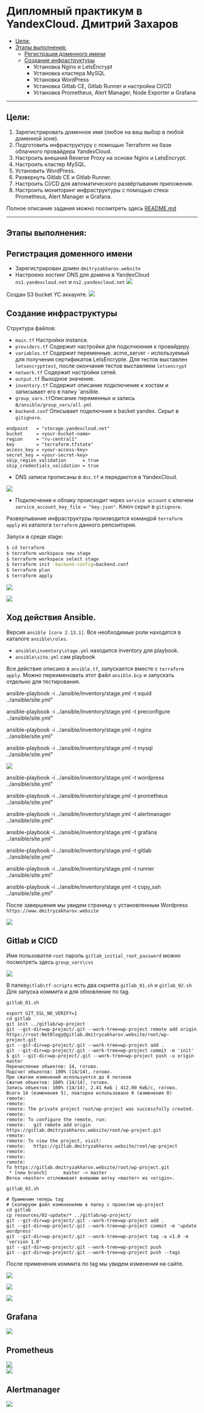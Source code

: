 # Дипломный практикум в YandexCloud. Дмитрий Захаров
  * [Цели:](#цели)
  * [Этапы выполнения:](#этапы-выполнения)
      * [Регистрация доменного имени](#регистрация-доменного-имени)
      * [Создание инфраструктуры](#создание-инфраструктуры)
          * Установка Nginx и LetsEncrypt
          * Установка кластера MySQL
          * Установка WordPress
          * Установка Gitlab CE, Gitlab Runner и настройка CI/CD
          * Установка Prometheus, Alert Manager, Node Exporter и Grafana

---
## Цели:
1. Зарегистрировать доменное имя (любое на ваш выбор в любой доменной зоне).
2. Подготовить инфраструктуру с помощью Terraform на базе облачного провайдера YandexCloud.
3. Настроить внешний Reverse Proxy на основе Nginx и LetsEncrypt.
4. Настроить кластер MySQL.
5. Установить WordPress.
6. Развернуть Gitlab CE и Gitlab Runner.
7. Настроить CI/CD для автоматического развёртывания приложения.
8. Настроить мониторинг инфраструктуры с помощью стека: Prometheus, Alert Manager и Grafana.

Полное описание задания можно посомтреть здесь [README.md](../README.md)

---
## Этапы выполнения:
## Регистрация доменного имени

- Зарегистрирован домен `dmitryzakharov.website`
- Настроено хостинг DNS для домена в YandexCloud `ns1.yandexcloud.net` и `ns2.yandexcloud.net`
![](img/01_webhosting.png)

Создан S3 bucket YC аккаунте.
![](img/02_backet.png)

## Создание инфраструктуры
Структура файлов:
- `main.tf`      Настройки instance.
- `providers.tf` Содержит настройки для подклчюения к провайдеру.
- `variables.tf` Содержит переменные. acme_server - используемый для получения сертификатов LetsEncrypte. 
   Для тестов выставлен `letsencrypttest`, после окончания тестов выставляем `letsencrypt`
- `network.tf`   Содержит настройки сетей.
- `output.tf`    Выходное значение.
- `inventory.tf` Содержит описание подключение к хостам и записывает его в папку `ansible.
- `group_vars.tf`Описание переменных и запись в`/ansible/group_vars/all.yml`
- `backend.conf` Описывает подключние к backet yandex. Скрыт в `gitignore`.
```
endpoint   = "storage.yandexcloud.net"
bucket     = <your-bucket-name>
region     = "ru-central1"
key        = "terraform.tfstate"
access_key = <your-access-key>
secret_key = <your-secret-key>
skip_region_validation      = true
skip_credentials_validation = true
```
-  DNS записи прописаны в `dns.tf` и передаются в YandexCloud.

![](img/03_dns.png)

-  Подключение к облаку происходит через `service account` с ключем `service_account_key_file = "key.json"`. Ключ скрыт в `gitignore`. 

Развертывание инфраструктуры производится командой `terraform apply` из каталога `terraform` данного репозитория.

Запуск в среде stage:
```bash
$ cd terraform
$ terraform workspace new stage
$ terraform workspace select stage 
$ terraform init -backend-config=backend.conf
$ terraform plan
$ terraform apply
```
![](img/04_yc.png)

![](img/05_yc.png)

## Ход действия Ansible.

 Версия `ansible [core 2.13.1]`. Все необходимые роли находятся в каталоге `ansible\roles`. 
 - `ansible\inventory\stage.yml` находится inventory для playbook.
 - `ansible\site.yml` сам playbook
 
Все действие описано в `ansible.tf`, запускается вместе с `terraform apply`. Можно переименовать этот файл `ansible.bcp` и запускать отдельно для тестирования.
 
ansible-playbook -i ../ansible/inventory/stage.yml -t squid ../ansible/site.yml"

ansible-playbook -i ../ansible/inventory/stage.yml -t preconfigure ../ansible/site.yml"

ansible-playbook -i ../ansible/inventory/stage.yml -t nginx ../ansible/site.yml"

ansible-playbook -i ../ansible/inventory/stage.yml -t mysql ../ansible/site.yml"

![](img/mysql_01.png)

ansible-playbook -i ../ansible/inventory/stage.yml -t wordpress ../ansible/site.yml"

ansible-playbook -i ../ansible/inventory/stage.yml -t prometheus ../ansible/site.yml"

ansible-playbook -i ../ansible/inventory/stage.yml -t alertmanager ../ansible/site.yml"

ansible-playbook -i ../ansible/inventory/stage.yml -t grafana ../ansible/site.yml"

ansible-playbook -i ../ansible/inventory/stage.yml -t gitlab ../ansible/site.yml"

ansible-playbook -i ../ansible/inventory/stage.yml -t runner ../ansible/site.yml"

ansible-playbook -i ../ansible/inventory/stage.yml -t copy_ssh ../ansible/site.yml"

После завершения мы увидем страницу с установленным Wordpress `https://www.dmitryzakharov.website`

![](img/06_web.png)

## Gitlab и СICD

Имя пользоватля `root` пароль `gitlab_initial_root_password` можно посмотреть здесь `group_vars\cvs`

![](img/gitlab_01.png) 

В папке`gitlab\tf-scripts` есть два скрипта `gitlab_01.sh` и `gitlab_02.sh` Для запуска коммита и для обновление по tag. 

`gitlab_01.sh`
```
export GIT_SSL_NO_VERIFY=1
cd gitlab
git init ../gitlab/wp-project
git --git-dir=wp-project/.git --work-tree=wp-project remote add origin https://root:Net0logy@gitlab.dmitryzakharov.website/root/wp-project.git
git --git-dir=wp-project/.git --work-tree=wp-project add .
git --git-dir=wp-project/.git --work-tree=wp-project commit -m 'init'
$ git --git-dir=wp-project/.git --work-tree=wp-project push -u origin master
Перечисление объектов: 14, готово.
Подсчет объектов: 100% (14/14), готово.
При сжатии изменений используется до 8 потоков
Сжатие объектов: 100% (14/14), готово.
Запись объектов: 100% (14/14), 2.41 КиБ | 412.00 КиБ/с, готово.
Всего 14 (изменения 5), повторно использовано 0 (изменения 0)
remote: 
remote: 
remote: The private project root/wp-project was successfully created.
remote: 
remote: To configure the remote, run:
remote:   git remote add origin https://gitlab.dmitryzakharov.website/root/wp-project.git
remote: 
remote: To view the project, visit:
remote:   https://gitlab.dmitryzakharov.website/root/wp-project
remote: 
remote: 
remote: 
To https://gitlab.dmitryzakharov.website/root/wp-project.git
 * [new branch]      master -> master
Ветка «master» отслеживает внешнюю ветку «master» из «origin».
```

`gitlab_02.sh`
```
# Применим теперь tag
# Cкопируем файл изменениями в папку c проектом wp-project
cd gitlab
cp resources/02-update/* ../gitlab/wp-project/
git --git-dir=wp-project/.git --work-tree=wp-project add .
git --git-dir=wp-project/.git --work-tree=wp-project commit -m 'update wordpress'
git --git-dir=wp-project/.git --work-tree=wp-project tag -a v1.0 -m 'version 1.0'
git --git-dir=wp-project/.git --work-tree=wp-project push
git --git-dir=wp-project/.git --work-tree=wp-project push --tags
```
После применения коммита по tag мы увидем изменения на сайте.

![](img/cicd_01.png)
<br>

![](img/cicd_02_runner.png) 
<br>

![](img/cicd_03.png)

## Grafana
![](img/grafana_01.png)

## Prometheus
![](img/prometheus_01.png)<br>
![](img/prometheus_02.png)

## Alertmanager
![](img/alertmanager_01.png)
